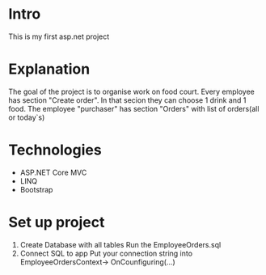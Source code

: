 
# Intro 

This is my first asp.net project

# Explanation 

The goal of the project is to organise work on food court. 
Every employee has section "Create order". In that secion they
can choose 1 drink and 1 food. The employee "purchaser" has
section "Orders" with list of orders(all or today`s)

# Technologies 

- ASP.NET Core MVC
- LINQ
- Bootstrap

# Set up project 

1. Create Database with all tables
   Run the EmployeeOrders.sql
2. Connect SQL to app
   Put your connection string into EmployeeOrdersContext-> OnCounfiguring(...)
